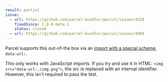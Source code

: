 ```yaml
---
result: partial
issue:
  - url: https://github.com/parcel-bundler/parcel/issues/4320
    fixedSince: 2.0.0-beta.1
    status: closed
  - url: https://github.com/parcel-bundler/parcel/issues/4869
---
```


Parcel supports this out-of-the box via an [import with a special scheme](<https://v2.parceljs.org/configuration/plugin-configuration/#predefined-(offical)-named-pipelines>), `data-url:`.

This only works with JavaScript imports. If you try and use it in HTML: `<img src="data-url:./img.png">`, the src is replaced with an internal identifier. However, this isn't required to pass the test.
